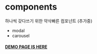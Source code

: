 # components
하나씩 갖다쓰기 위한 약삭빠른 컴포넌트
(추가중)

- modal
- carousel

#### [DEMO PAGE IS HERE](https://saintsilver.github.io/components/)

